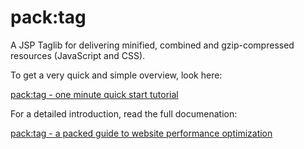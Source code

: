 pack:tag
========
A JSP Taglib for delivering minified, combined and gzip-compressed resources (JavaScript and CSS).

To get a very quick and simple overview, look here:

[pack:tag - one minute quick start tutorial](https://github.com/d8bitr/packtag/raw/master/documentation/packtag%20-%20one%20minute%20quick%20start%20tutorial.pdf)

For a detailed introduction, read the full documenation:

[pack:tag - a packed guide to website performance optimization](https://github.com/d8bitr/packtag/raw/master/documentation/packtag%20-%20a%20packed%20guide%20to%20website%20performance%20optimization.pdf)

